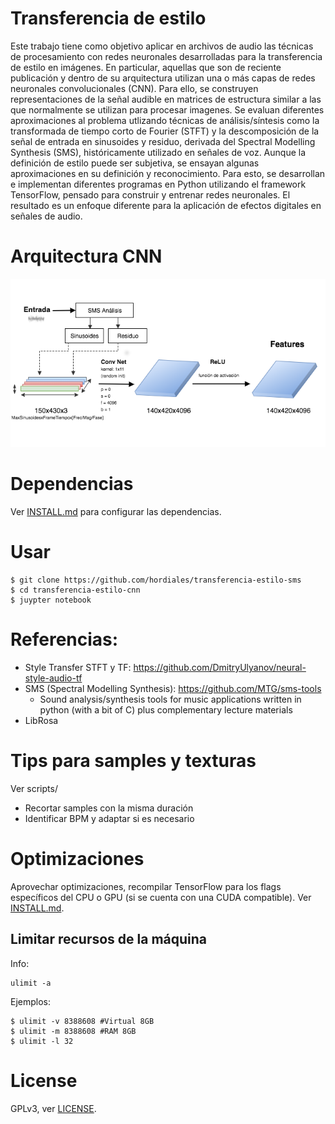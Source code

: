 # Transferencia de estilo

Este trabajo tiene como objetivo aplicar en archivos de audio las técnicas de procesamiento con redes neuronales desarrolladas para la transferencia de estilo en imágenes. En particular, aquellas que son de reciente publicación y dentro de su arquitectura utilizan una o más capas de redes neuronales convolucionales (CNN). Para ello, se construyen representaciones de la señal audible en matrices de estructura similar a las que normalmente se utilizan para procesar imagenes. Se evaluan diferentes aproximaciones al problema utlizando técnicas de análisis/síntesis como la transformada de tiempo corto de Fourier (STFT) y la descomposición de la señal de entrada en sinusoides y residuo, derivada del Spectral Modelling Synthesis (SMS), históricamente utilizado en señales de voz. Aunque la definición de estilo puede ser subjetiva, se ensayan algunas aproximaciones en su definición y reconocimiento. Para esto, se desarrollan e implementan diferentes programas en Python utilizando el framework TensorFlow, pensado para construir y entrenar redes neuronales. El resultado es un enfoque diferente para la aplicación de efectos digitales en señales de audio. 

# Arquitectura CNN

![arq-cnn-sms](img/arq-cnn-sms.png)

# Dependencias
Ver [INSTALL.md](INSTALL.md) para configurar las dependencias.

# Usar

    $ git clone https://github.com/hordiales/transferencia-estilo-sms
    $ cd transferencia-estilo-cnn
    $ juypter notebook


# Referencias:

* Style Transfer STFT y TF: https://github.com/DmitryUlyanov/neural-style-audio-tf
* SMS (Spectral Modelling Synthesis): https://github.com/MTG/sms-tools
    * Sound analysis/synthesis tools for music applications written in python (with a bit of C) plus complementary lecture materials
* LibRosa


# Tips para samples y texturas

Ver scripts/

* Recortar samples con la misma duración
* Identificar BPM y adaptar si es necesario

# Optimizaciones

Aprovechar optimizaciones, recompilar TensorFlow para los flags específicos del CPU o GPU (si se cuenta con una CUDA compatible). Ver [INSTALL.md](INSTALL.md).

## Limitar recursos de la máquina

Info:

    ulimit -a

Ejemplos:

    $ ulimit -v 8388608 #Virtual 8GB 
    $ ulimit -m 8388608 #RAM 8GB
    $ ulimit -l 32

# License

GPLv3, ver [LICENSE](LICENSE).
